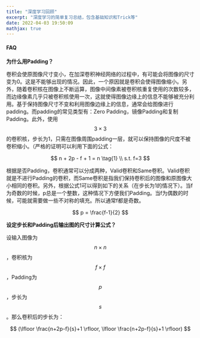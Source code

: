 ```yaml
---
title: "深度学习回顾"
excerpt: "深度学习的简单复习总结，包含基础知识和Trick等"
date: 2022-04-03 19:50:09
mathjax: true
---
```



#### FAQ

**为什么用Padding？**

卷积会使原图像尺寸变小，在加深卷积神经网络的过程中，有可能会将图像的尺寸变为0。这是不能够出现的情况。因此，一个原因就是卷积会使得图像缩小。另外，随着卷积核在图像上不断运算，图像中间像素被卷积核重复使用的次数较多，而边缘像素几乎只被卷积核使用一次，这就使得图像边缘上的信息不能够被充分利用。基于保持图像尺寸不变和利用图像边缘上的信息，通常会给图像进行padding。而padding的常见类型有：Zero Padding，镜像Padding和复制Padding。此外，使用 $$3 \times 3$$ 的卷积核，步长为1，只需在图像周围padding一层，就可以保持图像的尺度不被卷积缩小。（严格的证明可以利用下面的公式：

$$
n + 2p - f + 1 = n \tag{1} \\ 
s.t. f=3
$$

根据是否Padding，卷积通常可以分成两种，Valid卷积和Same卷积。Valid卷积就是不进行Padding的卷积，而Same卷积是指我们保持卷积后的图像和原图像大小相同的卷积。另外，根据公式1可以得到如下的关系（在步长为1的情况下）。当f为奇数的时候，p总是一个整数，这种情况下方便我们Padding。当f为偶数的时候，可能就需要做一些不对称的填充。所以通常f都是奇数。

$$
p = \frac{f-1}{2}
$$


**设定步长和Padding后输出图的尺寸计算公式？**

设输入图像为 $$n \times n$$，卷积核为 $$f \times f$$，Padding为 $$p$$，步长为 $$s$$。那么卷积后的步长为：

$$
(\lfloor \frac{n+2p-f}{s}+1 \rfloor, \lfloor \frac{n+2p-f}{s}+1 \rfloor)
$$